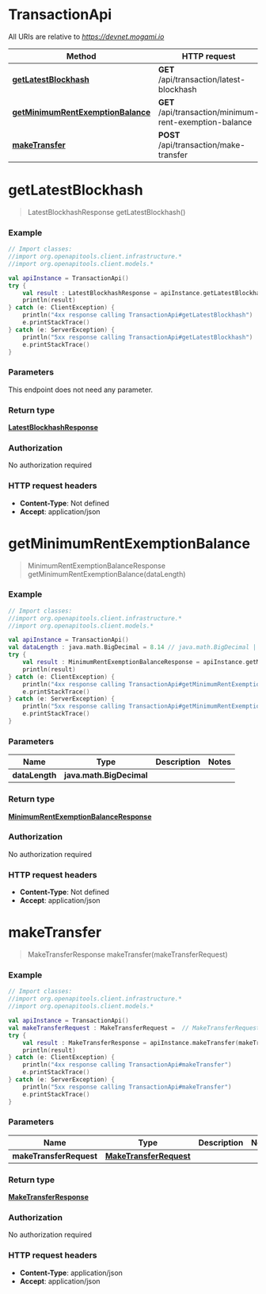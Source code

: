 # TransactionApi

All URIs are relative to *https://devnet.mogami.io*

Method | HTTP request | Description
------------- | ------------- | -------------
[**getLatestBlockhash**](TransactionApi.md#getLatestBlockhash) | **GET** /api/transaction/latest-blockhash | 
[**getMinimumRentExemptionBalance**](TransactionApi.md#getMinimumRentExemptionBalance) | **GET** /api/transaction/minimum-rent-exemption-balance | 
[**makeTransfer**](TransactionApi.md#makeTransfer) | **POST** /api/transaction/make-transfer | 


<a name="getLatestBlockhash"></a>
# **getLatestBlockhash**
> LatestBlockhashResponse getLatestBlockhash()



### Example
```kotlin
// Import classes:
//import org.openapitools.client.infrastructure.*
//import org.openapitools.client.models.*

val apiInstance = TransactionApi()
try {
    val result : LatestBlockhashResponse = apiInstance.getLatestBlockhash()
    println(result)
} catch (e: ClientException) {
    println("4xx response calling TransactionApi#getLatestBlockhash")
    e.printStackTrace()
} catch (e: ServerException) {
    println("5xx response calling TransactionApi#getLatestBlockhash")
    e.printStackTrace()
}
```

### Parameters
This endpoint does not need any parameter.

### Return type

[**LatestBlockhashResponse**](LatestBlockhashResponse.md)

### Authorization

No authorization required

### HTTP request headers

 - **Content-Type**: Not defined
 - **Accept**: application/json

<a name="getMinimumRentExemptionBalance"></a>
# **getMinimumRentExemptionBalance**
> MinimumRentExemptionBalanceResponse getMinimumRentExemptionBalance(dataLength)



### Example
```kotlin
// Import classes:
//import org.openapitools.client.infrastructure.*
//import org.openapitools.client.models.*

val apiInstance = TransactionApi()
val dataLength : java.math.BigDecimal = 8.14 // java.math.BigDecimal | 
try {
    val result : MinimumRentExemptionBalanceResponse = apiInstance.getMinimumRentExemptionBalance(dataLength)
    println(result)
} catch (e: ClientException) {
    println("4xx response calling TransactionApi#getMinimumRentExemptionBalance")
    e.printStackTrace()
} catch (e: ServerException) {
    println("5xx response calling TransactionApi#getMinimumRentExemptionBalance")
    e.printStackTrace()
}
```

### Parameters

Name | Type | Description  | Notes
------------- | ------------- | ------------- | -------------
 **dataLength** | **java.math.BigDecimal**|  |

### Return type

[**MinimumRentExemptionBalanceResponse**](MinimumRentExemptionBalanceResponse.md)

### Authorization

No authorization required

### HTTP request headers

 - **Content-Type**: Not defined
 - **Accept**: application/json

<a name="makeTransfer"></a>
# **makeTransfer**
> MakeTransferResponse makeTransfer(makeTransferRequest)



### Example
```kotlin
// Import classes:
//import org.openapitools.client.infrastructure.*
//import org.openapitools.client.models.*

val apiInstance = TransactionApi()
val makeTransferRequest : MakeTransferRequest =  // MakeTransferRequest | 
try {
    val result : MakeTransferResponse = apiInstance.makeTransfer(makeTransferRequest)
    println(result)
} catch (e: ClientException) {
    println("4xx response calling TransactionApi#makeTransfer")
    e.printStackTrace()
} catch (e: ServerException) {
    println("5xx response calling TransactionApi#makeTransfer")
    e.printStackTrace()
}
```

### Parameters

Name | Type | Description  | Notes
------------- | ------------- | ------------- | -------------
 **makeTransferRequest** | [**MakeTransferRequest**](MakeTransferRequest.md)|  |

### Return type

[**MakeTransferResponse**](MakeTransferResponse.md)

### Authorization

No authorization required

### HTTP request headers

 - **Content-Type**: application/json
 - **Accept**: application/json

